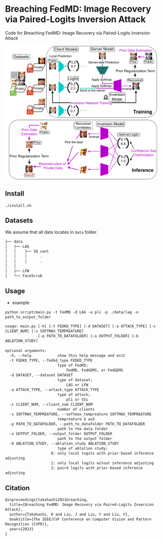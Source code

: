 # Breaching FedMD: Image Recovery via Paired-Logits Inversion Attack

Code for Breaching FedMD: Image Recovery via Paired-Logits Inversion Attack

<img src="img/overview.drawio.svg">

## Install

```
./install.sh
```

## Datasets

We assume that all data locates in `data` folder.

```
├── data
│   ├── LAG
│   │    ├── 50_cent
│   │    │      .
│   │    │      .
│   │
│   ├── LFW
│   └── FaceScrub
```

## Usage

- example

```
python script/main.py -t FedMD -d LAG -a pli -p ./data/lag -o path_to_output_folder
```

```
usage: main.py [-h] [-t FEDKD_TYPE] [-d DATASET] [-a ATTACK_TYPE] [-c CLIENT_NUM] [-s SOFTMAX_TEMPREATURE]
               [-p PATH_TO_DATAFOLDER] [-o OUTPUT_FOLDER] [-b ABLATION_STUDY]

optional arguments:
  -h, --help            show this help message and exit
  -t FEDKD_TYPE, --fedkd_type FEDKD_TYPE
                        type of FedKD;
                            FedMD, FedGEMS, or FedGEMS
  -d DATASET, --dataset DATASET
                        type of dataset;
                            LAG or LFW
  -a ATTACK_TYPE, --attack_type ATTACK_TYPE
                        type of attack;
                            pli or tbi
  -c CLIENT_NUM, --client_num CLIENT_NUM
                        number of clients
  -s SOFTMAX_TEMPREATURE, --softmax_tempreature SOFTMAX_TEMPREATURE
                        tempreature $ au$
  -p PATH_TO_DATAFOLDER, --path_to_datafolder PATH_TO_DATAFOLDER
                        path to the data folder
  -o OUTPUT_FOLDER, --output_folder OUTPUT_FOLDER
                        path to the output folder
  -b ABLATION_STUDY, --ablation_study ABLATION_STUDY
                        type of ablation study;
                     0: only local logits with prior-based inference adjusting
                     1: only local logits witout inference adjusting
                     2: paird logits with prior-based inference adjusting
```

## Citation

```
@inproceedings{takahashi2021breaching,
  title={Breaching FedMD: Image Recovery via Paired-Logits Inversion Attack},
  author={Takahashi, H and Liu, J and Liu, Y and Liu, Y},
  booktitle={The IEEE/CVF Conference on Computer Vision and Pattern Recognition (CVPR)},
  year={2023}
}
```
